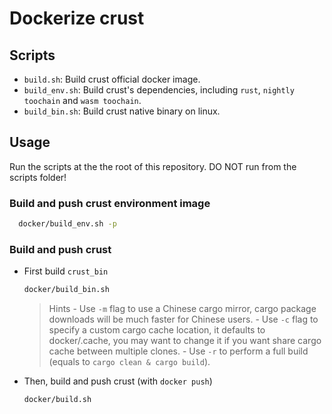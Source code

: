 # Dockerize crust

## Scripts

- `build.sh`: Build crust official docker image.
- `build_env.sh`: Build crust's dependencies, including `rust`, `nightly toochain` and `wasm toochain`.
- `build_bin.sh`: Build crust native binary on linux.

## Usage

Run the scripts at the the root of this repository. DO NOT run from the scripts folder!

### Build and push crust environment image

```bash
  docker/build_env.sh -p
```

### Build and push crust

- First build `crust_bin`

    ```bash
    docker/build_bin.sh
    ```

    > Hints
      - Use `-m` flag to use a Chinese cargo mirror, cargo package downloads will be much faster for Chinese users.
      - Use `-c` flag to specify a custom cargo cache location,
            it defaults to docker/.cache, you may want to change it if you want share cargo cache between multiple clones.
      - Use `-r` to perform a full build (equals to `cargo clean & cargo build`).

- Then, build and push crust (with `docker push`)

    ```bash
    docker/build.sh
    ```
